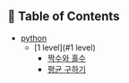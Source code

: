 ## :memo: Table of Contents

- [python](#python)
  - [1 level](#1 level)
    - [짝수와 홀수](https://github.com/hyunsu4020/programmers/blob/main/1%20Level/12937.py)
    - [평균 구하기](https://github.com/hyunsu4020/programmers/blob/main/1%20Level/12944.py)
